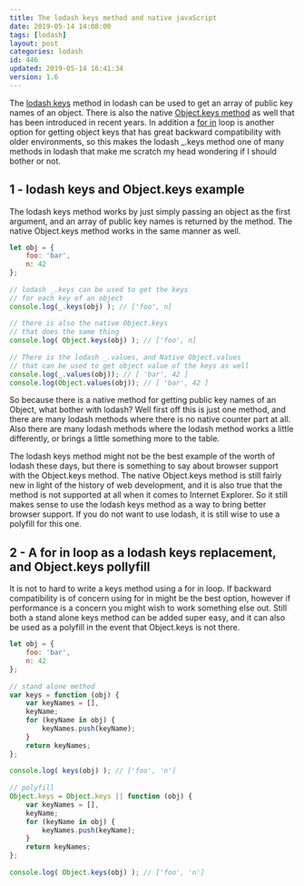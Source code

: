 ```yaml
---
title: The lodash keys method and native javaScript
date: 2019-05-14 14:08:00
tags: [lodash]
layout: post
categories: lodash
id: 446
updated: 2019-05-14 16:41:34
version: 1.6
---
```


The [lodash keys](https://lodash.com/docs/4.17.11#keys) method in lodash can be used to get an array of public key names of an object. There is also the native [Object.keys method](https://developer.mozilla.org/en-US/docs/Web/JavaScript/Reference/Global_Objects/Object/keys) as well that has been introduced in recent years. In addition a [for in](https://developer.mozilla.org/en-US/docs/Web/JavaScript/Reference/Statements/for...in) loop is another option for getting object keys that has great backward compatibility with older environments, so this makes the lodash \_.keys method one of many methods in lodash that make me scratch my head wondering if I should bother or not.

<!-- more -->

## 1 - lodash keys and Object.keys example

The lodash keys method works by just simply passing an object as the first argument, and an array of public key names is returned by the method. The native Object.keys method works in the same manner as well.

```js
let obj = {
    foo: 'bar',
    n: 42
};
 
// lodash _.keys can be used to get the keys
// for each key of an object
console.log(_.keys(obj) ); // ['foo', n]
 
// there is also the native Object.keys
// that does the same thing
console.log( Object.keys(obj) ); // ['foo', n]
 
// There is the lodash _.values, and Native Object.values
// that can be used to get object value of the keys as well
console.log(_.values(obj)); // [ 'bar', 42 ]
console.log(Object.values(obj)); // [ 'bar', 42 ]
```

So because there is a native method for getting public key names of an Object, what bother with lodash? Well first off this is just one method, and there are many lodash methods where there is no native counter part at all. Also there are many lodash methods where the lodash method works a little differently, or brings a little something more to the table.

The lodash keys method might not be the best example of the worth of lodash these days, but there is something to say about browser support with the Object.keys method. The native Object.keys method is still fairly new in light of the history of web development, and it is also true that the method is not supported at all when it comes to Internet Explorer. So it still makes sense to use the lodash keys method as a way to bring better browser support. If you do not want to use lodash, it is still wise to use a polyfill for this one.

## 2 - A for in loop as a lodash keys replacement, and Object.keys pollyfill

It is not to hard to write a keys method using a for in loop. If backward compatibility is of concern using for in might be the best option, however if performance is a concern you might wish to work something else out. Still both a stand alone keys method can be added super easy, and it can also be used as a polyfill in the event that Object.keys is not there.

```js
let obj = {
    foo: 'bar',
    n: 42
};
 
// stand alone method
var keys = function (obj) {
    var keyNames = [],
    keyName;
    for (keyName in obj) {
        keyNames.push(keyName);
    }
    return keyNames;
};
 
console.log( keys(obj) ); // ['foo', 'n']
 
// polyfill
Object.keys = Object.keys || function (obj) {
    var keyNames = [],
    keyName;
    for (keyName in obj) {
        keyNames.push(keyName);
    }
    return keyNames;
};
 
console.log( Object.keys(obj) ); // ['foo', 'n']
```